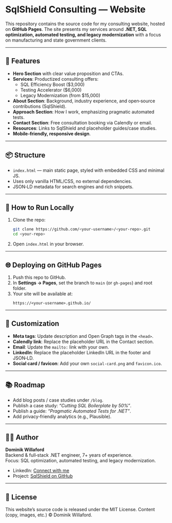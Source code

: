 # SqlShield Consulting — Website

This repository contains the source code for my consulting website, hosted on **GitHub Pages**. The site presents my services around **.NET, SQL optimization, automated testing, and legacy modernization** with a focus on manufacturing and state government clients.

---

## 🚀 Features
- **Hero Section** with clear value proposition and CTAs.
- **Services**: Productized consulting offers:
  - SQL Efficiency Boost ($3,000)
  - Testing Accelerator ($6,000)
  - Legacy Modernization (from $15,000)
- **About Section**: Background, industry experience, and open‑source contributions (SqlShield).
- **Approach Section**: How I work, emphasizing pragmatic automated tests.
- **Contact Section**: Free consultation booking via Calendly or email.
- **Resources**: Links to SqlShield and placeholder guides/case studies.
- **Mobile‑friendly, responsive design**.

---

## 📦 Structure
- `index.html` — main static page, styled with embedded CSS and minimal JS.
- Uses only vanilla HTML/CSS, no external dependencies.
- JSON‑LD metadata for search engines and rich snippets.

---

## 🔧 How to Run Locally
1. Clone the repo:
   ```bash
   git clone https://github.com/<your-username>/<your-repo>.git
   cd <your-repo>
   ```
2. Open `index.html` in your browser.

---

## 🌐 Deploying on GitHub Pages
1. Push this repo to GitHub.
2. In **Settings → Pages**, set the branch to `main` (or `gh-pages`) and root folder.
3. Your site will be available at:
   ```
   https://<your-username>.github.io/
   ```

---

## 🔗 Customization
- **Meta tags**: Update description and Open Graph tags in the `<head>`.
- **Calendly link**: Replace the placeholder URL in the Contact section.
- **Email**: Update the `mailto:` link with your own.
- **LinkedIn**: Replace the placeholder LinkedIn URL in the footer and JSON‑LD.
- **Social card / favicon**: Add your own `social-card.png` and `favicon.ico`.

---

## 📚 Roadmap
- Add blog posts / case studies under `/blog`.
- Publish a case study: *“Cutting SQL Boilerplate by 50%”*.
- Publish a guide: *“Pragmatic Automated Tests for .NET”*.
- Add privacy‑friendly analytics (e.g., Plausible).

---

## 🧑‍💻 Author
**Dominik Willaford**  
Backend & full‑stack .NET engineer, 7+ years of experience.  
Focus: SQL optimization, automated testing, and legacy modernization.

- LinkedIn: [Connect with me](https://www.linkedin.com/)
- Project: [SqlShield on GitHub](https://github.com/Dominik-Willaford/SqlShield)

---

## 📜 License
This website’s source code is released under the MIT License. Content (copy, images, etc.) © Dominik Willaford.
